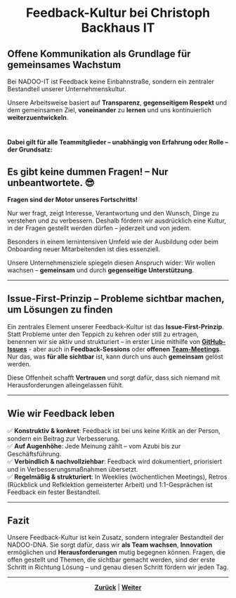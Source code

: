 # <p align="center">Feedback-Kultur bei Christoph Backhaus IT</p>

## Offene Kommunikation als Grundlage für gemeinsames Wachstum

Bei NADOO-IT ist Feedback keine Einbahnstraße, sondern ein zentraler Bestandteil unserer Unternehmenskultur.

Unsere Arbeitsweise basiert auf **Transparenz**, **gegenseitigem Respekt** und dem gemeinsamen Ziel, **voneinander** zu **lernen** und uns kontinuierlich **weiterzuentwickeln**.

#

**Dabei gilt für alle Teammitglieder – unabhängig von Erfahrung oder Rolle – der Grundsatz:**

## Es gibt keine dummen Fragen! – Nur unbeantwortete. 😎

**Fragen sind der Motor unseres Fortschritts!**

Nur wer fragt, zeigt Interesse, Verantwortung und den Wunsch, Dinge zu verstehen und zu verbessern. Deshalb fördern wir ausdrücklich eine Kultur, in der Fragen gestellt werden dürfen – jederzeit und von jedem.

Besonders in einem lernintensiven Umfeld wie der Ausbildung oder beim Onboarding neuer Mitarbeitenden ist dies essenziell.

Unsere Unternehmensziele spiegeln diesen Anspruch wider: Wir wollen wachsen – **gemeinsam** und durch **gegenseitige Unterstützung**.

---

## Issue-First-Prinzip – Probleme sichtbar machen, um Lösungen zu finden

Ein zentrales Element unserer Feedback-Kultur ist das **Issue-First-Prinzip**. Statt Probleme unter den Teppich zu kehren oder still zu ertragen, benennen wir sie aktiv und strukturiert – in erster Linie mithilfe von [**GitHub-Issues**](/docs/04-tools/01-github/04-issues/README.md) - aber auch in **Feedback-Sessions** oder **offenen** [**Team-Meetings**](/docs/03-meetings/README.md).
Nur das, was **für alle sichtbar** ist, kann durch uns auch **gemeinsam** gelöst werden.

Diese Offenheit schafft **Vertrauen** und sorgt dafür, dass sich niemand mit Herausforderungen alleingelassen fühlt.

--- 

## Wie wir Feedback leben

✅ **Konstruktiv & konkret**: Feedback ist bei uns keine Kritik an der Person, sondern ein Beitrag zur Verbesserung. <br>
✅ **Auf Augenhöhe**: Jede Meinung zählt – vom Azubi bis zur Geschäftsführung. <br>
✅ **Verbindlich & nachvollziehbar**: Feedback wird dokumentiert, priorisiert und in Verbesserungsmaßnahmen übersetzt. <br>
✅ **Regelmäßig & strukturiert**: In Weeklies (wöchentlichen Meetings), Retros (Rückblick und Refklektion gemeisterter Arbeit) und 1:1-Gesprächen ist Feedback ein fester Bestandteil. <br>

---

## Fazit

Unsere Feedback-Kultur ist kein Zusatz, sondern integraler Bestandteil der NADOO-DNA. Sie sorgt dafür, dass wir **als Team wachsen**, **Innovation** ermöglichen und **Herausforderungen** mutig begegnen können. Fragen, die offen gestellt und Themen, die sichtbar gemacht werden, sind der erste Schritt in Richtung Lösung – und genau diesen Schritt fördern wir jeden Tag.

---

<p align="center">
<a href="/docs/01-organisation/08-firmenphilosophie/01-verhaltensregeln/README.md"><strong>Zurück</strong></a> | <a href="/docs/01-organisation/08-firmenphilosophie/03-kaizen/README.md"><strong>Weiter</strong></a>
</p>